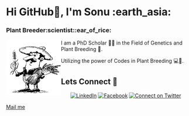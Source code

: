 <h1 align="left">Hi GitHub👋, I'm Sonu :earth_asia:</h1>

<h3 align="leftr">Plant Breeder:scientist::ear_of_rice: </h3>

<img align="left" width="150" height="150" src="https://github.com/sonulangaya/sonulangaya/blob/master/Breeder.png?raw=true"></a>


I am a PhD Scholar :scientist: in the Field of Genetics and Plant Breeding :ear_of_rice:.

Utilizing the power of Codes in Plant Breeding :computer::pencil:.

## **Lets Connect** :handshake:

<p align="center">
  <a href="https://linkedin.com/in/sonulangaya"><img alt="LinkedIn" src="https://img.shields.io/badge/LinkedIn-Black?style=for-the-badge&logo=linkedin"" /></a>
  <a href="https://facebook.com/sonulangaya"><img alt="Facebook" src="https://img.shields.io/badge/Facebook-black?style=for-the-badge&logo=facebook" /></a>
  <a href="https://twitter.com/intent/follow?screen_name=sonulangaya"><img src="https://img.shields.io/twitter/follow/sonulangaya?style=social&logo=twitter" alt="Connect on Twitter"></a>   
</p>
    
[Mail me](mailto:sonulangaya@yahoo.in)



